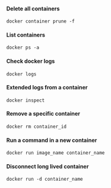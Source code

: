 #### Delete all containers

`docker container prune -f`

#### List containers

`docker ps -a`

#### Check docker logs

`docker logs`

#### Extended logs from a container

`docker inspect`

#### Remove a specific container

`docker rm container_id`

#### Run a command in a new container

`docker run image_name container_name`

#### Disconnect long lived container

`docker run -d container_name`
